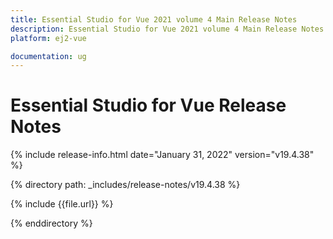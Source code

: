 ```yaml
---
title: Essential Studio for Vue 2021 volume 4 Main Release Notes  
description: Essential Studio for Vue 2021 volume 4 Main Release Notes 
platform: ej2-vue

documentation: ug
---
```


# Essential Studio for Vue Release Notes  

{% include release-info.html date="January 31, 2022"  version="v19.4.38" %} 

{% directory path: _includes/release-notes/v19.4.38 %}

{% include {{file.url}} %}

{% enddirectory %}
